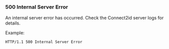 ### 500 Internal Server Error

An internal server error has occurred. Check the Connect2id server logs for details.

Example:
```
HTTP/1.1 500 Internal Server Error
```
